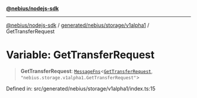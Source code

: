 [**@nebius/nodejs-sdk**](../../../../../README.md)

---

[@nebius/nodejs-sdk](../../../../../README.md) / [generated/nebius/storage/v1alpha1](../README.md) / GetTransferRequest

# Variable: GetTransferRequest

> **GetTransferRequest**: [`MessageFns`](../../../../../runtime/protos/core/interfaces/MessageFns.md)\<[`GetTransferRequest`](../interfaces/GetTransferRequest.md), `"nebius.storage.v1alpha1.GetTransferRequest"`\>

Defined in: src/generated/nebius/storage/v1alpha1/index.ts:15

